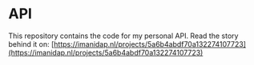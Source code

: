 # API

This repository contains the code for my personal API. 
Read the story behind it on: [https://imanidap.nl/projects/5a6b4abdf70a132274107723](https://imanidap.nl/projects/5a6b4abdf70a132274107723)
